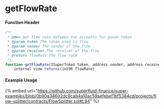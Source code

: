 # getFlowRate

#### **Function Header**

```javascript
/**
 * @dev get flow rate between two accounts for given token
 * @param token The token used in flow
 * @param sender The sender of the flow
 * @param receiver The receiver of the flow
 * @return flowRate The flow rate
 */
function getFlowRate(ISuperToken token, address sender, address receiver)
    internal view returns(int96 flowRate)
```

#### Example Usage

{% embed url="https://github.com/superfluid-finance/super-examples/blob/0b90a34602dc9cab4a10ac59aefebef1bf5384cd/projects/flow-splitter/contracts/FlowSplitter.sol#L94" %}
